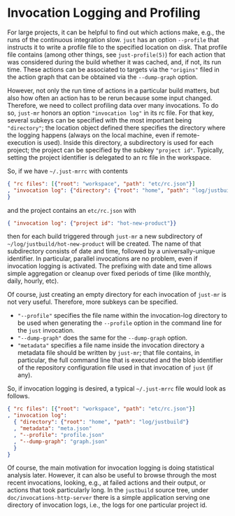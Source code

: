 # Invocation Logging and Profiling

For large projects, it can be helpful to find out which actions
make, e.g., the runs of the continuous integration slow. `just` has
an option `--profile` that instructs it to write a profile file to
the specified location on disk. That profile file contains (among
other things, see `just-profile(5)`) for each action that was
considered during the build whether it was cached, and, if not,
its run time. These actions can be associated to targets via the
`"origins"` filed in the action graph that can be obtained via the
`--dump-graph` option.

However, not only the run time of actions in a particular build
matters, but also how often an action has to be rerun because some
input changed. Therefore, we need to collect profiling data over many
invocations. To do so, `just-mr` honors an option `"invocation log"`
in its rc file. For that key, several subkeys can be specified with
the most important being `"directory"`; the location object defined
there specifies the directory where the logging happens (always on
the local machine, even if remote-execution is used). Inside this
directory, a subdirectory is used for each project; the project can
be specified by the subkey `"project id"`. Typically, setting the
project identifier is delegated to an rc file in the workspace.

So, if we have `~/.just-mrrc` with contents
``` json
{ "rc files": [{"root": "workspace", "path": "etc/rc.json"}]
, "invocation log": {"directory": {"root": "home", "path": "log/justbuild"}}
}
```
and the project contains an `etc/rc.json` with
``` json
{ "invocation log": {"project id": "hot-new-product"}}
```
then for each build triggered through `just-mr` a new subdirectory
of `~/log/justbuild/hot-new-product` will be created. The name
of that subdirectory consists of date and time, followed by a
universally-unique identifier. In particular, parallel invocations
are no problem, even if invocation logging is activated. The
prefixing with date and time allows simple aggregation or cleanup
over fixed periods of time (like monthly, daily, hourly, etc).

Of course, just creating an empty directory for each invocation
of `just-mr` is not very useful. Therefore, more subkeys can
be specified.

 - `"--profile"` specifies the file name within the invocation-log
   directory to be used when generating the `--profile` option in
   the command line for the `just` invocation.
 - `"--dump-graph"` does the same for the `--dump-graph` option.
 - `"metadata"` specifies a file name inside the invocation directory
   a metadata file should be written by `just-mr`; that file
   contains, in particular, the full command line that is executed
   and the blob identifier of the repository configuration file
   used in that invocation of `just` (if any).

So, if invocation logging is desired, a typical `~/.just-mrrc` file
would look as follows.
``` json
{ "rc files": [{"root": "workspace", "path": "etc/rc.json"}]
, "invocation log":
  { "directory": {"root": "home", "path": "log/justbuild"}
  , "metadata": "meta.json"
  , "--profile": "profile.json"
  , "--dump-graph": "graph.json"
  }
}
```

Of course, the main motivation for invocation logging is doing
statistical analysis later. However, it can also be useful to browse
through the most recent invocations, looking, e.g., at failed actions
and their output, or actions that took particularly long. In the
`justbuild` source tree, under `doc/invocations-http-server` there
is a simple application serving one directory of invocation logs,
i.e., the logs for one particular project id.
